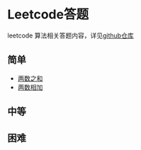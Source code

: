 # Leetcode答题

leetcode 算法相关答题内容，详见[github仓库](https://github.com/JiangBao/leetcode-algorithm)

<!--more-->

## 简单
* [两数之和](https://github.com/JiangBao/leetcode-algorithm/tree/master/easy/towSum)
* [两数相加](https://github.com/JiangBao/leetcode-algorithm/tree/master/easy/addTwoNumbers)

## 中等

## 困难
